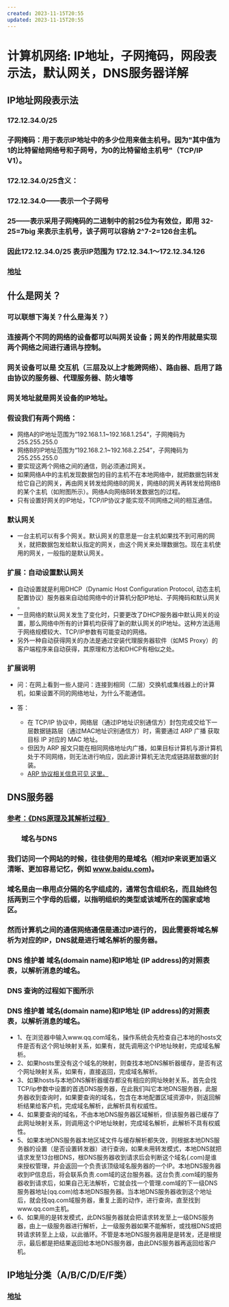 ```yaml
---
created: 2023-11-15T20:55
updated: 2023-11-15T20:55
---
```

# 计算机网络: IP地址，子网掩码，网段表示法，默认网关，DNS服务器详解

## IP地址网段表示法

### 172.12.34.0/25

### 子网掩码：用于表示IP地址中的多少位用来做主机号。因为"其中值为1的比特留给网络号和子网号，为0的比特留给主机号"（TCP/IP V1）。

### 172.12.34.0/25含义：

### 172.12.34.0——表示一个子网号

### 25——表示采用子网掩码的二进制中的前25位为有效位，即用 32-25=7big 来表示主机号，该子网可以容纳 2^7-2=126台主机。

### 因此172.12.34.0/25 表示IP范围为 172.12.34.1～172.12.34.126

### [地址](https://www.cnblogs.com/amyzhu/p/11396136.html)

## 什么是网关？

### 可以联想下海关？什么是海关？）

### 连接两个不同的网络的设备都可以叫网关设备；网关的作用就是实现两个网络之间进行通讯与控制。

### 网关设备可以是 交互机（三层及以上才能跨网络）、路由器、启用了路由协议的服务器、代理服务器、防火墙等

### 网关地址就是网关设备的IP地址。

### 假设我们有两个网络：

- 网络A的IP地址范围为“192.168.1.1~192.168.1.254”，子网掩码为255.255.255.0
- 网络B的IP地址范围为“192.168.2.1~192.168.2.254”，子网掩码为255.255.255.0
- 要实现这两个网络之间的通信，则必须通过网关。
- 如果网络A中的主机发现数据包的目的主机不在本地网络中，就把数据包转发给它自己的网关，再由网关转发给网络B的网关，网络B的网关再转发给网络B的某个主机（如附图所示）。网络A向网络B转发数据包的过程。
- 只有设置好网关的IP地址，TCP/IP协议才能实现不同网络之间的相互通信。

### 默认网关 

- 一台主机可以有多个网关。默认网关的意思是一台主机如果找不到可用的网关，就把数据包发给默认指定的网关，由这个网关来处理数据包。现在主机使用的网关，一般指的是默认网关。

### 扩展：自动设置默认网关

- 自动设置就是利用DHCP（Dynamic Host Configuration Protocol, 动态主机配置协议）服务器来自动给网络中的计算机分配IP地址、子网掩码和默认网关 。
- 一旦网络的默认网关发生了变化时，只要更改了DHCP服务器中默认网关的设置，那么网络中所有的计算机均获得了新的默认网关的IP地址。这种方法适用于网络规模较大、TCP/IP参数有可能变动的网络。
- 另外一种自动获得网关的办法是通过安装代理服务器软件（如MS Proxy）的客户端程序来自动获得，其原理和方法和DHCP有相似之处。

### 扩展说明

- 问：在网上看到一些人提问：连接到相同（二层）交换机或集线器上的计算机，如果设置不同的网络地址，为什么不能通信。
- 答：

	- 在 TCP/IP 协议中，网络层（通过IP地址识别通信方）封包完成交给下一层数据链路层（通过MAC地址识别通信方）时，需要通过 ARP 广播 获取目标 IP 对应的 MAC 地址。
	- 但因为 ARP 报文只能在相同网络地址内广播，如果目标计算机与源计算机处于不同网络，则无法进行响应，因此源计算机无法完成链路层数据的封装。
	- [ARP 协议相关信息可见 这里。](https://baike.baidu.com/item/ARP/609343)

## DNS服务器

### [参考：《DNS原理及其解析过程》](https://blog.51cto.com/369369/812889)

### 　　域名与DNS

### 我们访问一个网站的时候，往往使用的是域名（相对IP来说更加语义清晰、更加容易记忆，例如 www.baidu.com)。

### 域名是由一串用点分隔的名字组成的，通常包含组织名，而且始终包括两到三个字母的后缀，以指明组织的类型或该域所在的国家或地区。

### 然而计算机之间的通信网络通信是通过IP进行的， 因此需要将域名解析为对应的IP，DNS就是进行域名解析的服务器。

### DNS 维护着 域名(domain name)和IP地址 (IP address)的对照表表，以解析消息的域名。

### DNS 查询的过程如下图所示

### DNS 维护着 域名(domain name)和IP地址 (IP address)的对照表表，以解析消息的域名。

- 1、在浏览器中输入www.qq.com域名，操作系统会先检查自己本地的hosts文件是否有这个网址映射关系，如果有，就先调用这个IP地址映射，完成域名解析。 
- 2、如果hosts里没有这个域名的映射，则查找本地DNS解析器缓存，是否有这个网址映射关系，如果有，直接返回，完成域名解析。
- 3、如果hosts与本地DNS解析器缓存都没有相应的网址映射关系，首先会找TCP/ip参数中设置的首选DNS服务器，在此我们叫它本地DNS服务器，此服务器收到查询时，如果要查询的域名，包含在本地配置区域资源中，则返回解析结果给客户机，完成域名解析，此解析具有权威性。 
- 4、如果要查询的域名，不由本地DNS服务器区域解析，但该服务器已缓存了此网址映射关系，则调用这个IP地址映射，完成域名解析，此解析不具有权威性。 
- 5、如果本地DNS服务器本地区域文件与缓存解析都失效，则根据本地DNS服务器的设置（是否设置转发器）进行查询，如果未用转发模式，本地DNS就把请求发至13台根DNS，根DNS服务器收到请求后会判断这个域名(.com)是谁来授权管理，并会返回一个负责该顶级域名服务器的一个IP。本地DNS服务器收到IP信息后，将会联系负责.com域的这台服务器。这台负责.com域的服务器收到请求后，如果自己无法解析，它就会找一个管理.com域的下一级DNS服务器地址(qq.com)给本地DNS服务器。当本地DNS服务器收到这个地址后，就会找qq.com域服务器，重复上面的动作，进行查询，直至找到www.qq.com主机。 
- 6、如果用的是转发模式，此DNS服务器就会把请求转发至上一级DNS服务器，由上一级服务器进行解析，上一级服务器如果不能解析，或找根DNS或把转请求转至上上级，以此循环。不管是本地DNS服务器用是是转发，还是根提示，最后都是把结果返回给本地DNS服务器，由此DNS服务器再返回给客户机。

## IP地址分类（A/B/C/D/E/F类）

### [地址](http://www.t086.com/article/5090)

